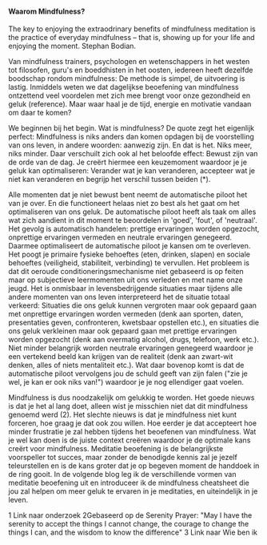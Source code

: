 #### Waarom Mindfulness?

The key to enjoying the extraodrinary benefits of mindfulness meditation is the practice of everyday mindfulness – that is, showing up for your life and enjoying the moment. 
	Stephan Bodian.

Van mindfulness trainers, psychologen en wetenschappers in het westen tot filosofen, guru's en boeddhisten in het oosten, iedereen heeft dezelfde boodschap rondom mindfulness: De methode is simpel, de uitvoering is lastig. Inmiddels weten we dat dagelijkse beoefening van mindfulness ontzettend veel voordelen met zich mee brengt voor onze gezondheid en geluk (reference). Maar waar haal je de tijd, energie en motivatie vandaan om daar te komen? 

We beginnen bij het begin. Wat is mindfulness? De quote zegt het eigenlijk perfect: Mindfulness is niks anders dan komen opdagen bij de voorstelling van ons leven, in andere woorden: aanwezig zijn. En dat is het. Niks meer, niks minder. Daar verschuilt zich ook al het beloofde effect: Bewust zijn van de orde van de dag. Je creërt hiermee een keuzemoment waardoor je je geluk kan optimaliseren: Verander wat je kan veranderen, accepteer wat je niet kan veranderen en begrijp het verschil tussen beiden (*).

Alle momenten dat je niet bewust bent neemt de automatische piloot het van je over. En die functioneert helaas niet zo best als het gaat om het optimaliseren van ons geluk. De automatische piloot heeft als taak om alles wat zich aandient in dit moment te beoordelen in 'goed', 'fout', of 'neutraal'. Het gevolg is automatisch handelen: prettige ervaringen worden opgezocht, onprettige ervaringen vermeden en neutrale ervaringen genegeerd. Daarmee optimaliseert de automatische piloot je kansen om te overleven. Het poogt je primaire fysieke behoeftes (eten, drinken, slapen) en sociale behoeftes (veiligheid, stabiliteit, verbinding) te vervullen. Het probleem is dat dit oeroude conditioneringsmechanisme niet gebaseerd is op feiten maar op subjectieve leermomenten uit ons verleden en met name onze jeugd. Het is onmisbaar in levensbedrijgende situaties maar tijdens alle andere momenten van ons leven interpreteerd het de situatie totaal verkeerd: Situaties die ons geluk kunnen vergroten maar ook gepaard gaan met onprettige ervaringen worden vermeden (denk aan sporten, daten, presentaties geven, confronteren, kwetsbaar opstellen etc.), en situaties die ons geluk verkleinen maar ook gepaard gaan met prettige ervaringen worden opgezocht (denk aan overmatig alcohol, drugs, telefoon, werk etc.). Niet minder belangrijk worden neutrale ervaringen genegeerd waardoor je een vertekend beeld kan krijgen van de realiteit (denk aan zwart-wit denken, alles of niets mentaliteit etc.). Wat daar bovenop komt is dat de automatische piloot vervolgens jou de schuld geeft van zijn falen ("zie je wel, je kan er ook niks van!") waardoor je je nog ellendiger gaat voelen.

Mindfulness is dus noodzakelijk om gelukkig te worden. Het goede nieuws is dat je het al lang doet, alleen wist je misschien niet dat dit mindfulness genoemd werd (2). Het slechte nieuws is dat je mindfulness niet kunt forceren, hoe graag je dat ook zou willen. Hoe eerder je dat accepteert hoe minder frustratie je zal hebben tijdens het beoefenen van mindfulness. Wat je wel kan doen is de juiste context creëren waardoor je de optimale kans creërt voor mindfulness. Meditatie beoefening is de belangrijkste voorspeller tot succes, maar zonder de benodigde kennis zal je jezelf teleurstellen en is de kans groter dat je op begeven moment de handdoek in de ring gooit. In de volgende blog leg ik de verschillende vormen van meditatie beoefening uit en introduceer ik de mindfulness cheatsheet die jou zal helpen om meer geluk te ervaren in je meditaties, en uiteindelijk in je leven. 

1 Link naar onderzoek
2Gebaseerd op de Serenity Prayer: "May I have the serenity to accept the things I cannot change, the courage to change the things I can, and the wisdom to know the difference"
3 Link naar Wie ben ik
